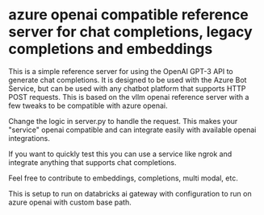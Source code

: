 # azure openai compatible reference server for chat completions, legacy completions and embeddings

This is a simple reference server for using the OpenAI GPT-3 API to generate chat completions. It is designed to be used with the Azure Bot Service, but can be used with any chatbot platform that supports HTTP POST requests.
This is based on the vllm openai reference server with a few tweaks to be compatible with azure openai.

Change the logic in server.py to handle the request. This makes your "service" openai compatible and can 
integrate easily with available openai integrations.

If you want to quickly test this you can use a service like ngrok and integrate anything that supports chat completions.

Feel free to contribute to embeddings, completions, multi modal, etc.

This is setup to run on databricks ai gateway with configuration to run on azure openai with custom base path.